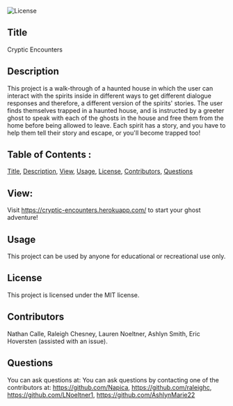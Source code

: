 ![License](https://img.shields.io/badge/License-MIT-red)

## Title

Cryptic Encounters

## Description

This project is a walk-through of a haunted house in which the user can interact with the spirits inside in different ways to get different dialogue responses and therefore, a different version of the spirits' stories. The user finds themselves trapped in a haunted house, and is instructed by a greeter ghost to speak with each of the ghosts in the house and free them from the home before being allowed to leave. Each spirit has a story, and you have to help them tell their story and escape, or you'll become trapped too!

## Table of Contents :

[Title](#Title),
[Description](#Description),
[View](#View),
[Usage](#Usage),
[License](#License),
[Contributors](#Contributors),
[Questions](#Questions)

## View:

Visit https://cryptic-encounters.herokuapp.com/ to start your ghost adventure!

## Usage

This project can be used by anyone for educational or recreational use only.

## License

This project is licensed under the MIT license.

## Contributors

Nathan Calle, Raleigh Chesney, Lauren Noeltner, Ashlyn Smith, Eric Hoversten (assisted with an issue).

## Questions

You can ask questions at: You can ask questions by contacting one of the contributors at: https://github.com/Napica, https://github.com/raleighc, https://github.com/LNoeltner1, https://github.com/AshlynMarie22
